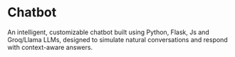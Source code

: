 # Chatbot
 An intelligent, customizable chatbot built using Python, Flask, Js and Groq/Llama LLMs, designed to simulate natural conversations and respond with context-aware answers.
